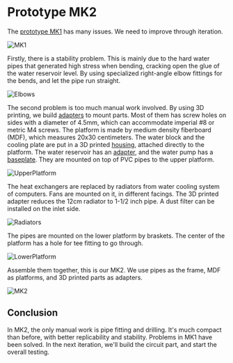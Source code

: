 # Prototype MK2

The [prototype MK1](Prototype%20MK1.md) has many issues. We need to improve through iteration.

![MK1](Img/MK1/PrototypeMK1.jpg)

Firstly, there is a stability problem. This is mainly due to the hard water pipes that generated high stress when bending, cracking open the glue of the water reservoir level. By using specialized right-angle elbow fittings for the bends, and let the pipe run straight.

![Elbows](Img/MK2/IMG_3216.jpg)

The second problem is too much manual work involved. By using 3D printing, we build [adapters](/3DModel) to mount parts. Most of them has screw holes on sides with a diameter of 4.5mm, which can accommodate imperial #8 or metric M4 screws. The platform is made by medium density fiberboard (MDF), which measures 20x30 centimeters. The water block and the cooling plate are put in a 3D printed [housing](/3DModel/CoolingPlateHousing.stl), attached directly to the platform. The water reservoir has an [adapter](/3DModel/WaterReservoirAdapter.stl), and the water pump has a [baseplate](/3DModel/PumpBaseplate.stl). They are mounted on top of PVC pipes to the upper platform.

![UpperPlatform](Img/MK2/UpperPlatform.jpg)

The heat exchangers are replaced by radiators from water cooling system of computers. Fans are mounted on it, in different facings. The 3D printed adapter reduces the 12cm radiator to 1-1/2 inch pipe. A dust filter can be installed on the inlet side.

![Radiators](Img/MK2/Radiators.jpg)

The pipes are mounted on the lower platform by braskets. The center of the platform has a hole for tee fitting to go through.

![LowerPlatform](Img/MK2/LowerPlatform.jpg)

Assemble them together, this is our MK2. We use pipes as the frame, MDF as platforms, and 3D printed parts as adapters.

![MK2](Img/MK2/PrototypeMK2.jpg)

## Conclusion

In MK2, the only manual work is pipe fitting and drilling. It's much compact than before, with better replicability and stability. Problems in MK1 have been solved. In the next iteration, we'll build the circuit part, and start the overall testing.
